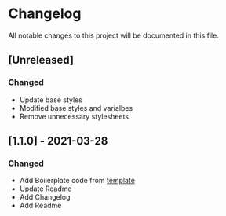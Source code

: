 # Changelog
All notable changes to this project will be documented in this file.

## [Unreleased]
### Changed
- Update base styles
- Modified base styles and varialbes
- Remove unnecessary stylesheets

## [1.1.0] - 2021-03-28
### Changed
- Add Boilerplate code from [template](https://github.com/markonikoas/starter)
- Update Readme
- Add Changelog
- Add Readme
